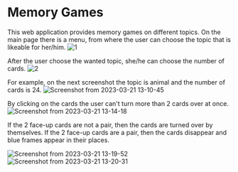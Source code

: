 # Memory Games
This web application provides memory games on different topics. On the main page there is a menu, from where the user can choose the topic that is likeable for her/him.
![1](https://user-images.githubusercontent.com/125662526/226600321-2bcba74f-3927-47c5-aafe-b5c8513629fe.png)

After the user choose the wanted topic, she/he can choose the number of cards.
![2](https://user-images.githubusercontent.com/125662526/226601738-0090193c-18c8-4c82-a3a0-dee8d4fe8707.png)

For example, on the next screenshot the topic is animal and the number of cards is 24.
![Screenshot from 2023-03-21 13-10-45](https://user-images.githubusercontent.com/125662526/226602463-977ee05e-90ca-4189-bfee-0ebd74fedde0.png)

By clicking on the cards the user can't turn more than 2 cards over at once.
![Screenshot from 2023-03-21 13-14-18](https://user-images.githubusercontent.com/125662526/226603301-7e571dce-6fbb-43b2-b019-c09d3f7fefd2.png)

If the 2 face-up cards are not a pair, then the cards are turned over by themselves. If the 2 face-up cards are a pair, then the cards disappear and blue frames appear in their places.

![Screenshot from 2023-03-21 13-19-52](https://user-images.githubusercontent.com/125662526/226604301-19bc501c-009e-456c-a387-eeeaeaa9ef3e.png)
![Screenshot from 2023-03-21 13-20-31](https://user-images.githubusercontent.com/125662526/226604313-05778bc0-2865-4e9e-a1fb-93f049ebace8.png)
